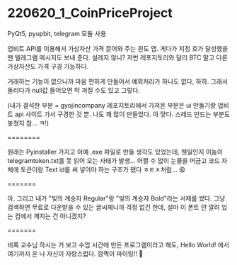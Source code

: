 # 220620_1_CoinPriceProject

PyQt5, pyupbit, telegram 모듈 사용

업비트 API를 이용해서 가상자산 가격 끌어와 주는 윈도 앱. 게다가 지정 호가 달성했을 땐 텔레그램 메시지도 보내 준다. 설레지 않니?
저번 레포지토리와 달리 BTC 말고 다른 가상자산도 가격 구경 가능하다.

거래하는 기능이 없으니까 마음 편하게 만들어서 예외처리가 하나도 없다, 하하.
그래서 돌리다가 null값 들어오면 막 꺼질 수도 있고 그렇다.

(내가 결석한 부분 = gyojincompany 레포지토리에서 가져온 부분은 ui 만들기랑 업비트 api 사이트 가서 구경한 것 뿐. 나도 꽤 많이 만들었다.
아 맞다. 스레드 만드는 부분도 놓쳤지 참... ㅋ!)

========

원래는 Pyinstaller 가지고 아예 .exe 파일로 만들 생각도 있었는데,
웬일인지 이놈이 telegramtoken.txt를 못 읽어 오는 사태가 발생...
어쩔 수 없이 눈물을 머금고 코드 자체에 토큰이랑 Text id를 써 넣어야 하는 구조가 됐다 ㅎㅌㅊ처럼... 😩

=======

아. 그리고 내가 "빛의 계승자 Regular"랑 "빛의 계승자 Bold"라는 서체를 썼다.
그냥 검색하면 무료로 다운받을 수 있는 글씨체니까 걱정 없긴 한데,
설마 이 폰트 안 깔려 있는 컴에서 깨지는 건 아니겠지?

=======

비록 교수님 하시는 거 보고 수업 시간에 만든 프로그램이라고 해도,
Hello World! 에서 여기까지 온 나 자신이 자랑스럽다.
깜찍이 파이팅!! 🥰
